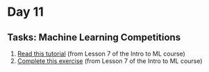 # Day 11

## Tasks: Machine Learning Competitions

1. [Read this tutorial](https://www.kaggle.com/alexisbcook/machine-learning-competitions) (from Lesson 7 of the Intro to ML course)
2. [Complete this exercise](https://www.kaggle.com/kernels/fork/1259198) (from Lesson 7 of the Intro to ML course)


